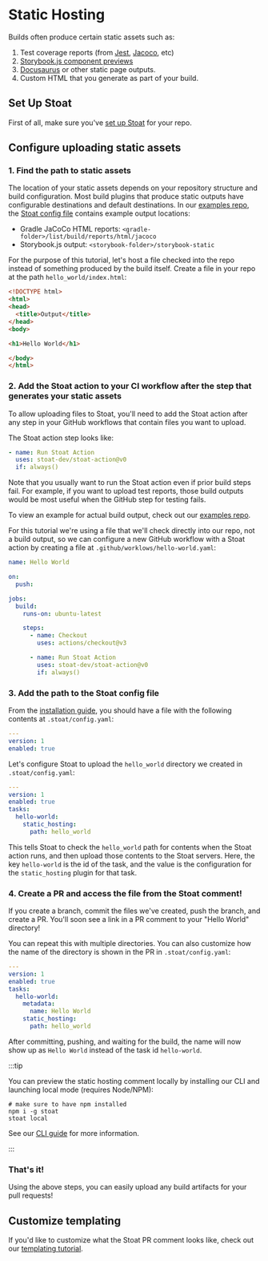 # Static Hosting

Builds often produce certain static assets such as:
1. Test coverage reports (from [Jest](https://www.npmjs.com/package/jest-html-reporter), [Jacoco](https://docs.gradle.org/current/userguide/jacoco_plugin.html), etc)
2. [Storybook.js component previews](https://storybook.js.org/docs/react/sharing/publish-storybook)
3. [Docusaurus](https://docusaurus.io/docs/next/installation#build) or other static page outputs.
4. Custom HTML that you generate as part of your build.

## Set Up Stoat

First of all, make sure you've [set up Stoat](../../installation) for your repo.

## Configure uploading static assets

### 1. Find the path to static assets

The location of your static assets depends on your repository structure and build configuration. Most build plugins that
produce static outputs have configurable destinations and default destinations.
In our [examples repo](https://github.com/stoat-dev/examples/), the [Stoat config file](https://github.com/stoat-dev/examples/blob/main/.stoat/config.yaml) 
contains example output locations:

- Gradle JaCoCo HTML reports: `<gradle-folder>/list/build/reports/html/jacoco`
- Storybook.js output: `<storybook-folder>/storybook-static`

For the purpose of this tutorial, let's host a file checked into the repo instead of something produced by the build itself. 
Create a file in your repo at the path `hello_world/index.html`:
```html title="hello_world/index.html"
<!DOCTYPE html>
<html>
<head>
  <title>Output</title>
</head>
<body>

<h1>Hello World</h1>

</body>
</html>
```

### 2. Add the Stoat action to your CI workflow after the step that generates your static assets

To allow uploading files to Stoat, you'll need to add the Stoat action after any step in your GitHub workflows that contain files you want to upload.

The Stoat action step looks like:
```yaml
- name: Run Stoat Action
  uses: stoat-dev/stoat-action@v0
  if: always()
```

Note that you usually want to run the Stoat action even if prior build steps fail. For example, if you want to upload test reports, those build outputs would be most useful when the GitHub step for testing fails.

To view an example for actual build output, check out our [examples repo](https://github.com/stoat-dev/examples/blob/a0fcc04/.github/workflows/backend.yaml#L33-L35).

For this tutorial we're using a file that we'll check directly into our repo, not a build output, so we can configure a new GitHub workflow with a Stoat action by 
creating a file at `.github/worklows/hello-world.yaml`:
```yaml title=".github/worklows/hello-world.yaml"
name: Hello World

on:
  push:

jobs:
  build:
    runs-on: ubuntu-latest

    steps:
      - name: Checkout
        uses: actions/checkout@v3

      - name: Run Stoat Action
        uses: stoat-dev/stoat-action@v0
        if: always()
```

### 3. Add the path to the Stoat config file

From the [installation guide](../../installation), you should have a file with the following contents at `.stoat/config.yaml`:
```yaml title=".stoat/config.yaml"
---
version: 1
enabled: true
```

Let's configure Stoat to upload the `hello_world` directory we created in `.stoat/config.yaml`:
```yaml title=".stoat/config.yaml"
---
version: 1
enabled: true
tasks:
  hello-world:
    static_hosting:
      path: hello_world
```

This tells Stoat to check the `hello_world` path for contents when the Stoat action runs, and then upload those contents to the 
Stoat servers. Here, the key `hello-world` is the id of the task, and the value is the configuration for the `static_hosting` plugin for that task.

### 4. Create a PR and access the file from the Stoat comment!

If you create a branch, commit the files we've created, push the branch, and create a PR. You'll soon see a link in a PR comment to your "Hello World" directory!

You can repeat this with multiple directories. You can also customize how the name of the directory is shown in the PR in `.stoat/config.yaml`:
```yaml title=".stoat/config.yaml"
---
version: 1
enabled: true
tasks:
  hello-world:
    metadata:
      name: Hello World
    static_hosting:
      path: hello_world
```

After committing, pushing, and waiting for the build, the name will now show up as `Hello World` instead of the task id `hello-world`.

:::tip

You can preview the static hosting comment locally by installing our CLI and launching local mode (requires Node/NPM):
```
# make sure to have npm installed
npm i -g stoat
stoat local
```

See our [CLI guide](../cli) for more information.

:::

### That's it!

Using the above steps, you can easily upload any build artifacts for your pull requests!

## Customize templating

If you'd like to customize what the Stoat PR comment looks like, check out our [templating tutorial](../templating.md).
